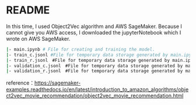 # README
In this time, I used Object2Vec algorithm and AWS SageMaker.
Because I cannot give you AWS access, I downloaded the jupyterNotebook which I wrote on AWS SageMaker.

```bash
|- main.ipynb # File for creating and training the model.
|- train_c.jsonl #File for temporary data storage generated by main.ipynb
|- train_r.jsonl　#File for temporary data storage generated by main.ipynb
|- validation_c.jsonl　#File for temporary data storage generated by main.ipynb
|- validation_r.jsonl　#File for temporary data storage generated by main.ipynb
```

reference：https://sagemaker-examples.readthedocs.io/en/latest/introduction_to_amazon_algorithms/object2vec_movie_recommendation/object2vec_movie_recommendation.html

